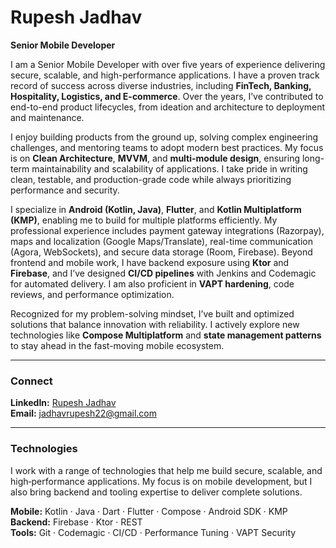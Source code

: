 # Rupesh Jadhav
**Senior Mobile Developer**

I am a Senior Mobile Developer with over five years of experience delivering secure, scalable, and high-performance applications. I have a proven track record of success across diverse industries, including **FinTech, Banking, Hospitality, Logistics, and E-commerce**. Over the years, I’ve contributed to end-to-end product lifecycles, from ideation and architecture to deployment and maintenance.

I enjoy building products from the ground up, solving complex engineering challenges, and mentoring teams to adopt modern best practices. My focus is on **Clean Architecture**, **MVVM**, and **multi-module design**, ensuring long-term maintainability and scalability of applications. I take pride in writing clean, testable, and production-grade code while always prioritizing performance and security.

I specialize in **Android (Kotlin, Java)**, **Flutter**, and **Kotlin Multiplatform (KMP)**, enabling me to build for multiple platforms efficiently. My professional experience includes payment gateway integrations (Razorpay), maps and localization (Google Maps/Translate), real-time communication (Agora, WebSockets), and secure data storage (Room, Firebase). Beyond frontend and mobile work, I have backend exposure using **Ktor** and **Firebase**, and I’ve designed **CI/CD pipelines** with Jenkins and Codemagic for automated delivery. I am also proficient in **VAPT hardening**, code reviews, and performance optimization.

Recognized for my problem-solving mindset, I’ve built and optimized solutions that balance innovation with reliability. I actively explore new technologies like **Compose Multiplatform** and **state management patterns** to stay ahead in the fast-moving mobile ecosystem.

---

### Connect
**LinkedIn:** [Rupesh Jadhav](https://www.linkedin.com/in/rupesh-jadhav-126624100/)  
**Email:** [jadhavrupesh22@gmail.com](mailto:jadhavrupesh22@gmail.com)

---

### Technologies
I work with a range of technologies that help me build secure, scalable, and high‑performance applications. My focus is on mobile development, but I also bring backend and tooling expertise to deliver complete solutions.

**Mobile:** Kotlin · Java · Dart · Flutter · Compose · Android SDK · KMP  
**Backend:** Firebase · Ktor · REST  
**Tools:** Git · Codemagic · CI/CD · Performance Tuning · VAPT Security

